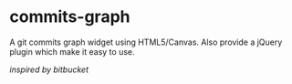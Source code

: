 # commits-graph

A git commits graph widget using HTML5/Canvas.
Also provide a jQuery plugin which make it easy to use.

*inspired by bitbucket*
